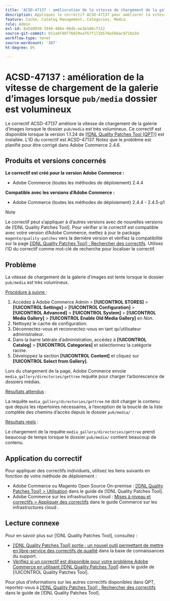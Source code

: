 ```yaml
---
title: 'ACSD-47137 : amélioration de la vitesse de chargement de la galerie d’images du dossier « pub/media »'
description: Appliquez le correctif ACSD-47137 pour améliorer la vitesse de chargement de la galerie d’images lorsque le dossier « pub/media » est très volumineux.
feature: Cache, Catalog Management, Categories, Media
role: Admin
exl-id: 8a5dd930-1940-486e-96db-ee1b166cf312
source-git-commit: 011a6f46f76029eaf67f172b576e58dac9710a3d
workflow-type: tm+mt
source-wordcount: '387'
ht-degree: 0%

---
```


# ACSD-47137 : amélioration de la vitesse de chargement de la galerie d’images lorsque `pub/media` dossier est volumineux

Le correctif ACSD-47137 améliore la vitesse de chargement de la galerie d’images lorsque le dossier `pub/media` est très volumineux. Ce correctif est disponible lorsque la version 1.1.24 de [[!DNL Quality Patches Tool (QPT)]](https://experienceleague.adobe.com/fr/docs/commerce-operations/tools/quality-patches-tool/quality-patches-tool-to-self-serve-quality-patches) est installée. L’ID du correctif est ACSD-47137. Notez que le problème est planifié pour être corrigé dans Adobe Commerce 2.4.6.

## Produits et versions concernés

**Le correctif est créé pour la version Adobe Commerce :**
* Adobe Commerce (toutes les méthodes de déploiement) 2.4.4

**Compatible avec les versions d’Adobe Commerce :**
* Adobe Commerce (toutes les méthodes de déploiement) 2.4.4 - 2.4.5-p1

>[!NOTE]
>
>Le correctif peut s’appliquer à d’autres versions avec de nouvelles versions de [!DNL Quality Patches Tool]. Pour vérifier si le correctif est compatible avec votre version d’Adobe Commerce, mettez à jour le package `magento/quality-patches` vers la dernière version et vérifiez la compatibilité sur la page [[!DNL Quality Patches Tool] : Rechercher des correctifs](https://experienceleague.adobe.com/tools/commerce-quality-patches/index.html?lang=fr). Utilisez l’ID du correctif comme mot-clé de recherche pour localiser le correctif.

## Problème

La vitesse de chargement de la galerie d’images est lente lorsque le dossier `pub/media` est très volumineux.

<u>Procédure à suivre </u> :

1. Accédez à Adobe Commerce Admin > **[!UICONTROL STORES]** > **[!UICONTROL Settings]** > **[!UICONTROL Configuration]** > **[!UICONTROL Advanced]** > **[!UICONTROL System]** > **[!UICONTROL Media Gallery]** > **[!UICONTROL Enable Old Media Gallery]** en _Non_.
1. Nettoyez le cache de configuration.
1. Déconnectez-vous et reconnectez-vous en tant qu’utilisateur administrateur.
1. Dans la barre latérale d’administration, accédez à **[!UICONTROL Catalog]** > **[!UICONTROL Categories]** et sélectionnez la catégorie racine.
1. Développez la section **[!UICONTROL Content]** et cliquez sur **[!UICONTROL Select from Gallery]**.

Lors du chargement de la page, Adobe Commerce envoie `media_gallery/directories/gettree` requête pour charger l’arborescence de dossiers médias.

<u>Résultats attendus</u> :

La requête `media_gallery/directories/gettree` ne doit charger le contenu que depuis les répertoires nécessaires, à l’exception de la boucle de la liste complète des chemins d’accès depuis le dossier `pub/media/` .

<u>Résultats réels</u> :

Le chargement de la requête `media_gallery/directories/gettree` prend beaucoup de temps lorsque le dossier `pub/media/` contient beaucoup de contenu.

## Application du correctif

Pour appliquer des correctifs individuels, utilisez les liens suivants en fonction de votre méthode de déploiement :

* Adobe Commerce ou Magento Open Source On-premise : [[!DNL Quality Patches Tool] > Utilisation](/help/tools/quality-patches-tool/usage.md) dans le guide de [!DNL Quality Patches Tool].
* Adobe Commerce sur les infrastructures cloud : [Mises à niveau et correctifs > Appliquer des correctifs](https://experienceleague.adobe.com/docs/commerce-cloud-service/user-guide/develop/upgrade/apply-patches.html?lang=fr) dans le guide Commerce sur les infrastructures cloud .

## Lecture connexe

Pour en savoir plus sur [!DNL Quality Patches Tool], consultez :

* [[!DNL Quality Patches Tool] sortie : un nouvel outil permettant de mettre en libre-service des correctifs de qualité](https://experienceleague.adobe.com/fr/docs/commerce-operations/tools/quality-patches-tool/quality-patches-tool-to-self-serve-quality-patches) dans la base de connaissances du support.
* [Vérifiez si un correctif est disponible pour votre problème Adobe Commerce en utilisant [!DNL Quality Patches Tool]](/help/tools/quality-patches-tool/patches-available-in-qpt/check-patch-for-magento-issue-with-magento-quality-patches.md) dans le guide de [!UICONTROL Quality Patches Tool].


Pour plus d’informations sur les autres correctifs disponibles dans QPT, reportez-vous à [[!DNL Quality Patches Tool] : Rechercher des correctifs](https://experienceleague.adobe.com/tools/commerce-quality-patches/index.html?lang=fr) dans le guide de [!DNL Quality Patches Tool].
